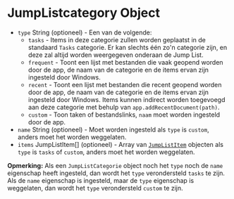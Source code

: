 # JumpListcategory Object

* `type` String (optioneel) - Een van de volgende: 
  * `tasks` - Items in deze categorie zullen worden geplaatst in de standaard `Tasks` categorie. Er kan slechts één zo'n categorie zijn, en deze zal altijd worden weergegeven onderaan de Jump List.
  * `frequent` - Toont een lijst met bestanden die vaak geopend worden door de app, de naam van de categorie en de items ervan zijn ingesteld door Windows.
  * `recent` - Toont een lijst met bestanden die recent geopend worden door de app, de naam van de categorie en de items ervan zijn ingesteld door Windows. Items kunnen indirect worden toegevoegd aan deze categorie met behulp van `app.addRecentDocument(path)`.
  * `custom` - Toon taken of bestandslinks, `naam` moet worden ingesteld door de app.
* `name` String (optioneel) - Moet worden ingesteld als `type` is `custom`, anders moet het worden weggelaten.
* `items` JumpListItem[] (optioneel) - Array van [`JumpListItem`](jump-list-item.md) objecten als `type` is `tasks` of `custom`, anders moet het worden weggelaten.

**Opmerking:** Als een `JumpListCategorie` object noch het `type` noch de `name` eigenschap heeft ingesteld, dan wordt het `type` verondersteld `tasks` te zijn. Als de `name` eigenschap is ingesteld, maar de `type` eigenschap is weggelaten, dan wordt het `type` verondersteld `custom` te zijn.